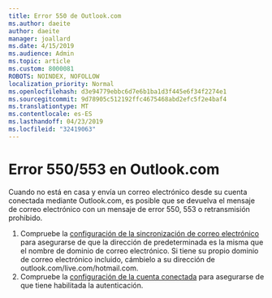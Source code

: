 ```yaml
---
title: Error 550 de Outlook.com
ms.author: daeite
author: daeite
manager: joallard
ms.date: 4/15/2019
ms.audience: Admin
ms.topic: article
ms.custom: 8000081
ROBOTS: NOINDEX, NOFOLLOW
localization_priority: Normal
ms.openlocfilehash: d3e94779ebbc6d7e6b1ba1d3f445e6f34f2274e1
ms.sourcegitcommit: 9d78905c512192ffc4675468abd2efc5f2e4baf4
ms.translationtype: MT
ms.contentlocale: es-ES
ms.lasthandoff: 04/23/2019
ms.locfileid: "32419063"
---
```

# <a name="error-550553-in-outlookcom"></a>Error 550/553 en Outlook.com

Cuando no está en casa y envía un correo electrónico desde su cuenta conectada mediante Outlook.com, es posible que se devuelva el mensaje de correo electrónico con un mensaje de error 550, 553 o retransmisión prohibido.
1. Compruebe la [configuración de la sincronización de correo electrónico](https://go.microsoft.com/fwlink/?linkid=2031283) para asegurarse de que la dirección de predeterminada es la misma que el nombre de dominio de correo electrónico. Si tiene su propio dominio de correo electrónico incluido, cámbielo a su dirección de outlook.com/live.com/hotmail.com.
2. Compruebe la [configuración de la cuenta conectada](https://go.microsoft.com/fwlink/?linkid=875264&clcid=0x409) para asegurarse de que tiene habilitada la autenticación.